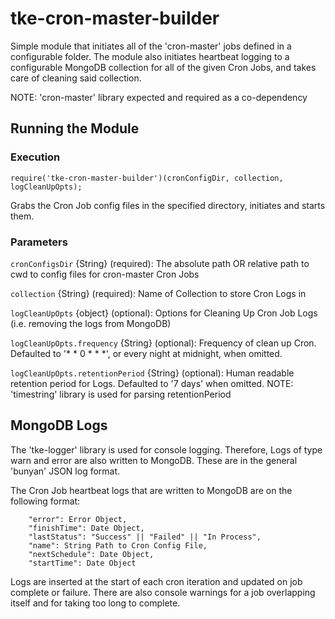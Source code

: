 # tke-cron-master-builder
Simple module that initiates all of the 'cron-master' jobs defined in a configurable folder. The module also initiates heartbeat logging to a configurable MongoDB collection for all of the given Cron Jobs, and takes care of cleaning said collection.

NOTE: 'cron-master' library expected and required as a co-dependency

## Running the Module

### Execution

`require('tke-cron-master-builder')(cronConfigDir, collection, logCleanUpOpts);`

Grabs the Cron Job config files in the specified directory, initiates and
starts them.

### Parameters
`cronConfigsDir` {String} (required): The absolute path OR relative path to cwd to config files for cron-master Cron Jobs

`collection` {String} (required):  Name of Collection to store Cron Logs in

`logCleanUpOpts` {object} (optional): Options for Cleaning Up Cron Job Logs (i.e. removing the logs from MongoDB)

`logCleanUpOpts.frequency` {String} (optional): Frequency of clean up Cron. Defaulted to '* * 0 * * *', or
every night at midnight, when omitted.

`logCleanUpOpts.retentionPeriod` {String} (optional): Human readable retention period for Logs. Defaulted
to '7 days' when omitted.
NOTE: 'timestring' library is used for parsing retentionPeriod


## MongoDB Logs
The 'tke-logger' library is used for console logging. Therefore, Logs of type warn and error are also
written to MongoDB. These are in the general 'bunyan' JSON log format.

The Cron Job heartbeat logs that are written to MongoDB are on the following format:

```
    "error": Error Object,
    "finishTime": Date Object,
    "lastStatus": "Success" || "Failed" || "In Process",
    "name": String Path to Cron Config File,
    "nextSchedule": Date Object,
    "startTime": Date Object
```

Logs are inserted at the start of each cron iteration and updated on job complete or failure. There are
also console warnings for a job overlapping itself and for taking too long to complete.
